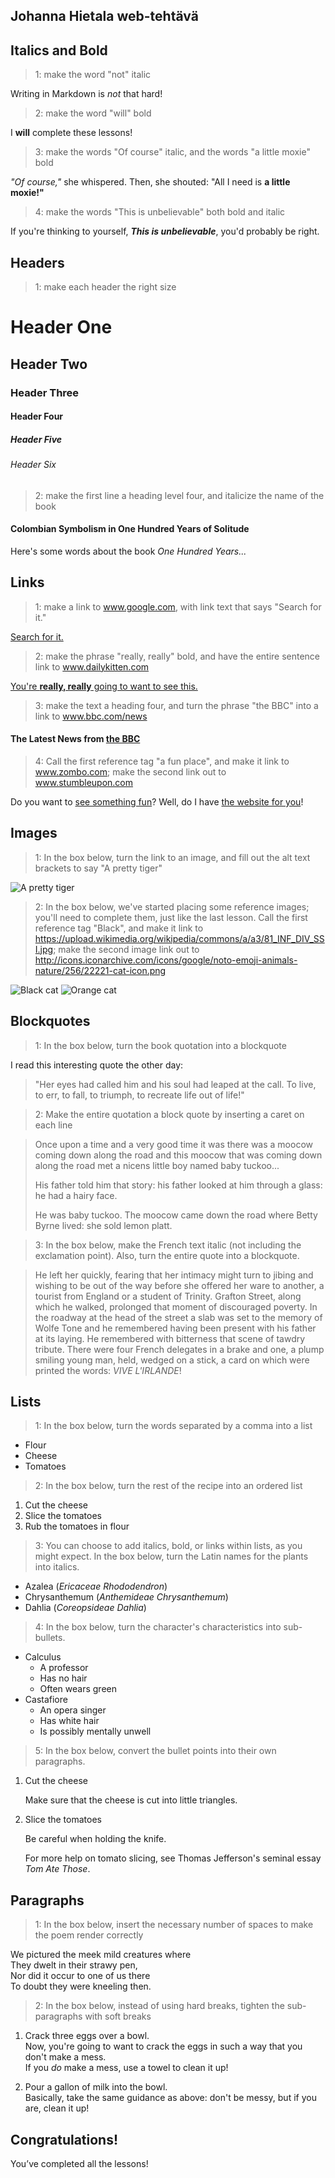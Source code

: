 ## Johanna Hietala web-tehtävä

## Italics and Bold
>1: make the word "not" italic

Writing in Markdown is _not_ that hard!
>2: make the word "will" bold

I **will** complete these lessons!
>3: make the words "Of course" italic, and the words "a little moxie" bold

_"Of course,"_ she whispered. Then, she shouted: "All I need is **a little moxie!"**
>4: make the words "This is unbelievable" both bold and italic

If you're thinking to yourself, **_This is unbelievable_**, you'd probably be right.
## Headers

>1: make each header the right size

# Header One
## Header Two
### Header Three
#### Header Four
##### Header Five
###### Header Six
>2: make the first line a heading level four, and italicize the name of the book

#### Colombian Symbolism in One Hundred Years of Solitude
Here's some words about the book _One Hundred Years..._
## Links
>1: make a link to www.google.com, with link text that says "Search for it."

[Search for it.](https://www.google.com)
>2: make the phrase "really, really" bold, and have the entire sentence link to www.dailykitten.com

[You're **really, really** going to want to see this.](https://www.dailykitten.com)
>3: make the text a heading four, and turn the phrase "the BBC" into a link to www.bbc.com/news

#### The Latest News from [the BBC](https://www.bbc.com/news)
>4: Call the first reference tag "a fun place", and make it link to www.zombo.com; make the second link out to www.stumbleupon.com

Do you want to [see something fun][a fun place]?
Well, do I have [the website for you][another fun place]!

[a fun place]: https://www.zombo.com
[another fun place]: https://www.stumbleupon.com
## Images
>1: In the box below, turn the link to an image, and fill out the alt text brackets to say "A pretty tiger"

![A pretty tiger](https://upload.wikimedia.org/wikipedia/commons/5/56/Tiger.50.jpg)

>2: In the box below, we've started placing some reference images; you'll need to complete them, just like the last lesson. Call the first reference tag "Black", and make it link to https://upload.wikimedia.org/wikipedia/commons/a/a3/81_INF_DIV_SSI.jpg; make the second image link out to http://icons.iconarchive.com/icons/google/noto-emoji-animals-nature/256/22221-cat-icon.png

![Black cat][Black]
![Orange cat][Orange]

[Black]: https://upload.wikimedia.org/wikipedia/commons/a/a3/81_INF_DIV_SSI.jpg

[Orange]: http://icons.iconarchive.com/icons/google/noto-emoji-animals-nature/256/22221-cat-icon.png
## Blockquotes
>1: In the box below, turn the book quotation into a blockquote

I read this interesting quote the other day:
>"Her eyes had called him and his soul had leaped at the call. To live, to err, to fall, to triumph, to recreate life out of life!"

>2: Make the entire quotation a block quote by inserting a caret on each line

>Once upon a time and a very good time it was there was a moocow coming down along the road and this moocow that was coming down along the road met a nicens little boy named baby tuckoo...
>
>His father told him that story: his father looked at him through a glass: he had a hairy face.
>
>He was baby tuckoo. The moocow came down the road where Betty Byrne lived: she sold lemon platt.

>3: In the box below, make the French text italic (not including the exclamation point). Also, turn the entire quote into a blockquote.

>He left her quickly, fearing that her intimacy might turn to jibing and wishing to be out of the way before she offered her ware to another, a tourist from England or a student of Trinity. Grafton Street, along which he walked, prolonged that moment of discouraged poverty. In the roadway at the head of the street a slab was set to the memory of Wolfe Tone and he remembered having been present with his father at its laying. He remembered with bitterness that scene of tawdry tribute. There were four French delegates in a brake and one, a plump smiling young man, held, wedged on a stick, a card on which were printed the words: _VIVE L'IRLANDE_!

## Lists
>1: In the box below, turn the words separated by a comma into a list

* Flour 
* Cheese 
* Tomatoes

>2: In the box below, turn the rest of the recipe into an ordered list

1. Cut the cheese
2. Slice the tomatoes
3. Rub the tomatoes in flour

>3: You can choose to add italics, bold, or links within lists, as you might expect. In the box below, turn the Latin names for the plants into italics.

* Azalea (_Ericaceae Rhododendron_)
* Chrysanthemum (_Anthemideae Chrysanthemum_)
* Dahlia (_Coreopsideae Dahlia_)

>4: In the box below, turn the character's characteristics into sub-bullets.

* Calculus
    * A professor
    * Has no hair
    * Often wears green
* Castafiore
    * An opera singer
    * Has white hair
    * Is possibly mentally unwell
>5: In the box below, convert the bullet points into their own paragraphs.
1. Cut the cheese

   Make sure that the cheese is cut into little triangles.

2. Slice the tomatoes

   Be careful when holding the knife.
 
   For more help on tomato slicing, see Thomas Jefferson's seminal essay _Tom Ate Those_.
## Paragraphs

>1: In the box below, insert the necessary number of spaces to make the poem render correctly

We pictured the meek mild creatures where  
They dwelt in their strawy pen,  
Nor did it occur to one of us there  
To doubt they were kneeling then.
>2: In the box below, instead of using hard breaks, tighten the sub-paragraphs with soft breaks
1. Crack three eggs over a bowl.  
 Now, you're going to want to crack the eggs in such a way that you don't make a mess.  
  If you _do_ make a mess, use a towel to clean it up!

  2. Pour a gallon of milk into the bowl.  
 Basically, take the same guidance as above: don't be messy, but if you are, clean it up!
## Congratulations!
You’ve completed all the lessons!
